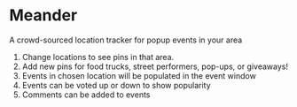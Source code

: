 # Meander
A crowd-sourced location tracker for popup events in your area

1. Change locations to see pins in that area.
2. Add new pins for food trucks, street performers, pop-ups, or giveaways!
3. Events in chosen location will be populated in the event window
4. Events can be voted up or down to show popularity
5. Comments can be added to events
